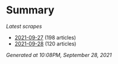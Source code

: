 # Summary
*Latest scrapes*
* [2021-09-27](https://github.com/nuuuwan/news_lk/blob/data/news_lk.2021-09-27.json) (198 articles)
* [2021-09-28](https://github.com/nuuuwan/news_lk/blob/data/news_lk.2021-09-28.json) (120 articles)

*Generated at 10:08PM, September 28, 2021*